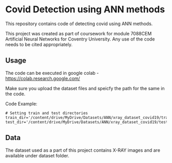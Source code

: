 # Covid Detection using ANN methods

This repository contains code of detecting covid using ANN methods. 

This project was created as part of coursework for module 7088CEM Artificial Neural Networks for Coventry University. Any use of the code needs to be cited appropriately. 

## Usage

The code can be executed in google colab - <https://colab.research.google.com/>

Make sure you upload the dataset files and speicfy the path for the same in the code. 

Code Example:
```
# Setting train and test directories
train_dir='/content/drive/MyDrive/Datasets/ANN/xray_dataset_covid19/train'
test_dir='/content/drive/MyDrive/Datasets/ANN/xray_dataset_covid19/test'
```

## Data

The dataset used as a part of this project contains X-RAY images and are available under dataset folder.
